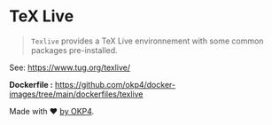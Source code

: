 # TeX Live

> `Texlive` provides a TeX Live environnement with some common packages pre-installed.

See: <https://www.tug.org/texlive/>

**Dockerfile :** <https://github.com/okp4/docker-images/tree/main/dockerfiles/texlive>

Made with ❤️ [by OKP4](https://okp4.network).
